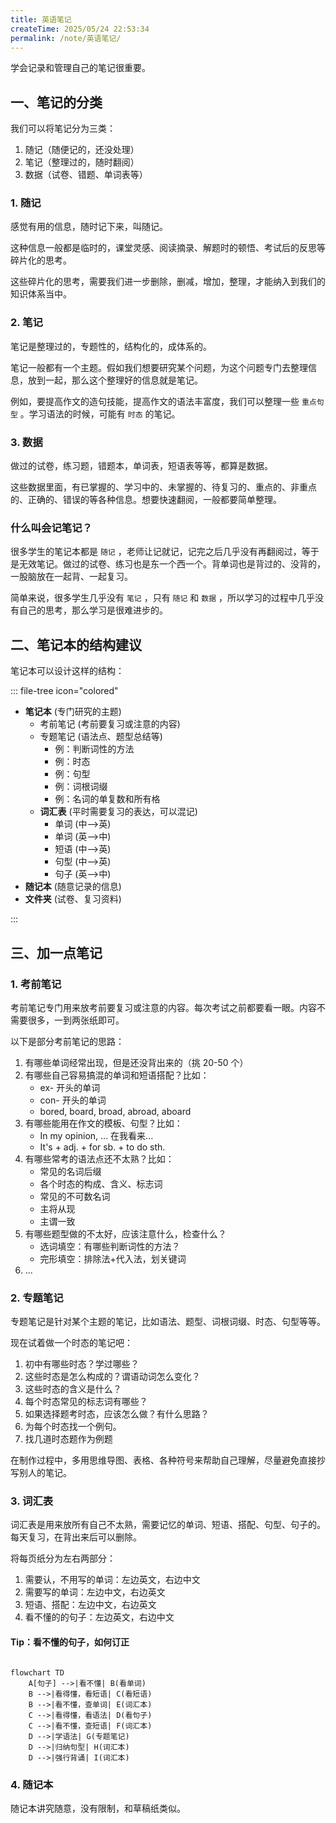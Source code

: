 ```yaml
---
title: 英语笔记
createTime: 2025/05/24 22:53:34
permalink: /note/英语笔记/
---
```


学会记录和管理自己的笔记很重要。

## 一、笔记的分类

我们可以将笔记分为三类：

1. 随记（随便记的，还没处理）
2. 笔记（整理过的，随时翻阅）
3. 数据（试卷、错题、单词表等）

### 1. 随记

感觉有用的信息，随时记下来，叫随记。

这种信息一般都是临时的，课堂灵感、阅读摘录、解题时的顿悟、考试后的反思等碎片化的思考。

这些碎片化的思考，需要我们进一步删除，删减，增加，整理，才能纳入到我们的知识体系当中。

### 2. 笔记

笔记是整理过的，专题性的，结构化的，成体系的。

笔记一般都有一个主题。假如我们想要研究某个问题，为这个问题专门去整理信息，放到一起，那么这个整理好的信息就是笔记。

例如，要提高作文的造句技能，提高作文的语法丰富度，我们可以整理一些 `重点句型` 。学习语法的时候，可能有 `时态` 的笔记。

### 3. 数据

做过的试卷，练习题，错题本，单词表，短语表等等，都算是数据。

这些数据里面，有已掌握的、学习中的、未掌握的、待复习的、重点的、非重点的、正确的、错误的等各种信息。想要快速翻阅，一般都要简单整理。

### 什么叫会记笔记？

很多学生的笔记本都是 `随记` ，老师让记就记，记完之后几乎没有再翻阅过，等于是无效笔记。做过的试卷、练习也是东一个西一个。背单词也是背过的、没背的，一股脑放在一起背、一起复习。

简单来说，很多学生几乎没有 `笔记` ，只有 `随记` 和 `数据` ，所以学习的过程中几乎没有自己的思考，那么学习是很难进步的。

## 二、笔记本的结构建议

笔记本可以设计这样的结构：

::: file-tree icon="colored"

- **笔记本** (专门研究的主题)
  - 考前笔记 (考前要复习或注意的内容)
  - 专题笔记 (语法点、题型总结等)
    - 例：判断词性的方法
    - 例：时态
    - 例：句型
    - 例：词根词缀
    - 例：名词的单复数和所有格
  - **词汇表** (平时需要复习的表达，可以混记)
    - 单词 (中-->英)
    - 单词 (英-->中)
    - 短语 (中-->英)
    - 句型 (中-->英)
    - 句子 (英-->中)
- **随记本** (随意记录的信息)
- **文件夹** (试卷、复习资料)

:::

## 三、加一点笔记

### 1. 考前笔记

考前笔记专门用来放考前要复习或注意的内容。每次考试之前都要看一眼。内容不需要很多，一到两张纸即可。

以下是部分考前笔记的思路：

1. 有哪些单词经常出现，但是还没背出来的（挑 20-50 个）
2. 有哪些自己容易搞混的单词和短语搭配？比如：
   - ex- 开头的单词
   - con- 开头的单词
   - bored, board, broad, abroad, aboard
3. 有哪些能用在作文的模板、句型？比如：
   - In my opinion, ... 在我看来...
   - It's + adj. + for sb. + to do sth.
4. 有哪些常考的语法点还不太熟？比如：
   - 常见的名词后缀
   - 各个时态的构成、含义、标志词
   - 常见的不可数名词
   - 主将从现
   - 主谓一致
5. 有哪些题型做的不太好，应该注意什么，检查什么？
   - 选词填空：有哪些判断词性的方法？
   - 完形填空：排除法+代入法，划关键词
6. ...

### 2. 专题笔记

专题笔记是针对某个主题的笔记，比如语法、题型、词根词缀、时态、句型等等。

现在试着做一个时态的笔记吧：

1. 初中有哪些时态？学过哪些？
2. 这些时态是怎么构成的？谓语动词怎么变化？
3. 这些时态的含义是什么？
4. 每个时态常见的标志词有哪些？
5. 如果选择题考时态，应该怎么做？有什么思路？
6. 为每个时态找一个例句。
7. 找几道时态题作为例题

在制作过程中，多用思维导图、表格、各种符号来帮助自己理解，尽量避免直接抄写别人的笔记。

### 3. 词汇表

词汇表是用来放所有自己不太熟，需要记忆的单词、短语、搭配、句型、句子的。每天复习，在背出来后可以删除。

将每页纸分为左右两部分：

1. 需要认，不用写的单词：左边英文，右边中文
2. 需要写的单词：左边中文，右边英文
3. 短语、搭配：左边中文，右边英文
4. 看不懂的的句子：左边英文，右边中文

#### Tip：看不懂的句子，如何订正

```mermaid

flowchart TD
    A[句子] -->|看不懂| B(看单词)
    B -->|看得懂，看短语| C(看短语)
    B -->|看不懂，查单词| E(词汇本)
    C -->|看得懂，看语法| D(看句子)
    C -->|看不懂，查短语| F(词汇本)
    D -->|学语法| G(专题笔记)
    D -->|归纳句型| H(词汇本)
    D -->|强行背诵| I(词汇本)

```

### 4. 随记本

随记本讲究随意，没有限制，和草稿纸类似。

